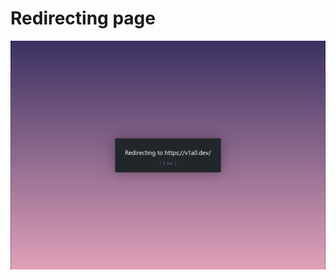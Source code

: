 # Redirecting page

<img src="https://raw.githubusercontent.com/V1A0/HTML-Templates/master/screenshots/re.png" alt="example-screenshot" style="float: left;" />
